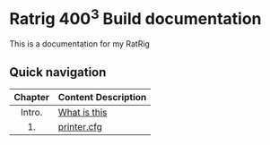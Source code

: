 # Ratrig 400<sup>3</sup> Build documentation
This is a documentation for my RatRig 


## Quick navigation
Chapter|Content Description
:---: |-------------------
Intro.|[What is this](/Purpose.md)
1.|[printer.cfg](/Code/printer.cfg)
